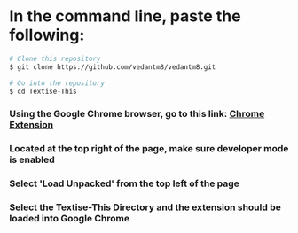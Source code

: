 # In the command line, paste the following: 
```bash
# Clone this repository
$ git clone https://github.com/vedantm8/vedantm8.git

# Go into the repository
$ cd Textise-This
```

### Using the Google Chrome browser, go to this link: <a href="chrome://extensions/">Chrome Extension</a>

### Located at the top right of the page, make sure developer mode is enabled

### Select 'Load Unpacked' from the top left of the page

### Select the Textise-This Directory and the extension should be loaded into Google Chrome